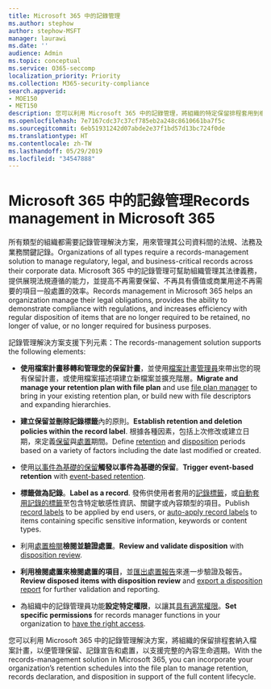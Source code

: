```yaml
---
title: Microsoft 365 中的記錄管理
ms.author: stephow
author: stephow-MSFT
manager: laurawi
ms.date: ''
audience: Admin
ms.topic: conceptual
ms.service: O365-seccomp
localization_priority: Priority
ms.collection: M365-security-compliance
search.appverid:
- MOE150
- MET150
description: 您可以利用 Microsoft 365 中的記錄管理，將組織的特定保留排程套用到檔案計畫，以便管理保留、記錄宣告和處置，以支援完整的內容生命週期。
ms.openlocfilehash: 7e7167cdc37c37cf785eb2a248c8610661ba7f5c
ms.sourcegitcommit: 6eb51931242d07abde2e37f1bd57d13bc724f0de
ms.translationtype: HT
ms.contentlocale: zh-TW
ms.lasthandoff: 05/29/2019
ms.locfileid: "34547888"
---
```

# <a name="records-management-in-microsoft-365"></a><span data-ttu-id="50ef2-103">Microsoft 365 中的記錄管理</span><span class="sxs-lookup"><span data-stu-id="50ef2-103">Records management in Microsoft 365</span></span>

<span data-ttu-id="50ef2-104">所有類型的組織都需要記錄管理解決方案，用來管理其公司資料間的法規、法務及業務關鍵記錄。</span><span class="sxs-lookup"><span data-stu-id="50ef2-104">Organizations of all types require a records-management solution to manage regulatory, legal, and business-critical records across their corporate data.</span></span> <span data-ttu-id="50ef2-105">Microsoft 365 中的記錄管理可幫助組織管理其法律義務，提供展現法規遵循的能力，並提高不再需要保留、不再具有價值或商業用途不再需要的項目一般處置的效率。</span><span class="sxs-lookup"><span data-stu-id="50ef2-105">Records management in Microsoft 365 helps an organization manage their legal obligations, provides the ability to demonstrate compliance with regulations, and increases efficiency with regular disposition of items that are no longer required to be retained, no longer of value, or no longer required for business purposes.</span></span>

<span data-ttu-id="50ef2-106">記錄管理解決方案支援下列元素：</span><span class="sxs-lookup"><span data-stu-id="50ef2-106">The records-management solution supports the following elements:</span></span>

-   <span data-ttu-id="50ef2-107">**使用檔案計畫移轉和管理您的保留計畫**，並使用[檔案計畫管理員](file-plan-manager.md)來帶出您的現有保留計畫，或使用檔案描述項建立新檔案並擴充階層。</span><span class="sxs-lookup"><span data-stu-id="50ef2-107">**Migrate and manage your retention plan with file plan** and use [file plan manager](file-plan-manager.md) to bring in your existing retention plan, or build new with file descriptors and expanding hierarchies.</span></span>

-   <span data-ttu-id="50ef2-108">**建立保留並刪除記錄標籤**內的原則。</span><span class="sxs-lookup"><span data-stu-id="50ef2-108">**Establish retention and deletion policies within the record label**.</span></span> <span data-ttu-id="50ef2-109">根據各種因素，包括上次修改或建立日期，來定義[保留](retention-policies.md#retaining-content-for-a-specific-period-of-time)與[處置](retention-policies.md#deleting-content-thats-older-than-a-specific-age)期間。</span><span class="sxs-lookup"><span data-stu-id="50ef2-109">Define [retention](retention-policies.md#retaining-content-for-a-specific-period-of-time) and [disposition](retention-policies.md#deleting-content-thats-older-than-a-specific-age) periods based on a variety of factors including the date last modified or created.</span></span>

-   <span data-ttu-id="50ef2-110">使用[以事件為基礎的保留](event-driven-retention.md)**觸發以事件為基礎的保留**。</span><span class="sxs-lookup"><span data-stu-id="50ef2-110">**Trigger event-based retention** with [event-based retention](event-driven-retention.md).</span></span>

-   <span data-ttu-id="50ef2-111">**標籤做為記錄**。</span><span class="sxs-lookup"><span data-stu-id="50ef2-111">**Label as a record**.</span></span> <span data-ttu-id="50ef2-112">發佈供使用者套用的[記錄標籤](labels.md#using-retention-labels-for-records-management)，或[自動套用記錄的標籤](labels.md#applying-a-retention-label-automatically-based-on-conditions)至包含特定敏感性資訊、關鍵字或內容類型的項目。</span><span class="sxs-lookup"><span data-stu-id="50ef2-112">Publish [record labels](labels.md#using-retention-labels-for-records-management) to be applied by end users, or [auto-apply record labels](labels.md#applying-a-retention-label-automatically-based-on-conditions) to items containing specific sensitive information, keywords or content types.</span></span>

-   <span data-ttu-id="50ef2-113">利用[處置檢閱](disposition-reviews.md)**檢閱並驗證處置**。</span><span class="sxs-lookup"><span data-stu-id="50ef2-113">**Review and validate disposition** with [disposition review](disposition-reviews.md).</span></span>

-   <span data-ttu-id="50ef2-114">**利用檢閱處置來檢閱處置的項目**，並[匯出處置報告](disposition-reviews.md#export-the-disposition-items)來進一步驗證及報告。</span><span class="sxs-lookup"><span data-stu-id="50ef2-114">**Review disposed items with disposition review** and [export a disposition report](disposition-reviews.md#export-the-disposition-items) for further validation and reporting.</span></span>

-   <span data-ttu-id="50ef2-115">為組織中的記錄管理員功能**設定特定權限**，以讓其[具有適當權限](permissions-in-the-security-and-compliance-center.md)。</span><span class="sxs-lookup"><span data-stu-id="50ef2-115">**Set specific permissions** for records manager functions in your organization to [have the right access](permissions-in-the-security-and-compliance-center.md).</span></span>

<span data-ttu-id="50ef2-116">您可以利用 Microsoft 365 中的記錄管理解決方案，將組織的保留排程套納入檔案計畫，以便管理保留、記錄宣告和處置，以支援完整的內容生命週期。</span><span class="sxs-lookup"><span data-stu-id="50ef2-116">With the records-management solution in Microsoft 365, you can incorporate your organization’s retention schedules into the file plan to manage retention, records declaration, and disposition in support of the full content lifecycle.</span></span> 
